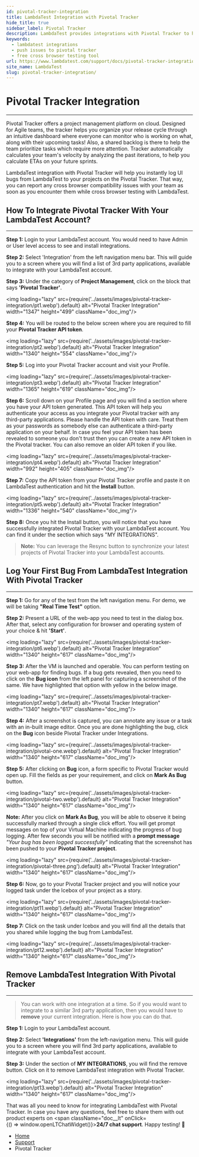 ```yaml
---
id: pivotal-tracker-integration
title: LambdaTest Integration with Pivotal Tracker
hide_title: true
sidebar_label: Pivotal Tracker
description: LambdaTest provides integrations with Pivotal Tracker to help you log bugs directly from the middle of your test session on LambdaTest to your Pivotal Tracker.
keywords:
  - lambdatest integrations
  - push issues to pivotal tracker
  - free cross browser testing tool
url: https://www.lambdatest.com/support/docs/pivotal-tracker-integration/
site_name: LambdaTest
slug: pivotal-tracker-integration/
---
```


<script type="application/ld+json"
      dangerouslySetInnerHTML={{ __html: JSON.stringify({
       "@context": "https://schema.org",
        "@type": "BreadcrumbList",
        "itemListElement": [{
          "@type": "ListItem",
          "position": 1,
          "name": "LambdaTest",
          "item": "https://www.lambdatest.com"
        },{
          "@type": "ListItem",
          "position": 2,
          "name": "Support",
          "item": "https://www.lambdatest.com/support/docs/"
        },{
          "@type": "ListItem",
          "position": 3,
          "name": "Pivotal Tracker Integration",
          "item": "https://www.lambdatest.com/support/docs/pivotal-tracker-integration/"
        }]
      })
    }}
>
</script>

# Pivotal Tracker Integration

* * *

Pivotal Tracker offers a project management platform on cloud. Designed for Agile teams, the tracker helps you organize your release cycle through an intuitive dashboard where everyone can monitor who is working on what, along with their upcoming tasks! Also, a shared backlog is there to help the team prioritize tasks which require more attention. Tracker automatically calculates your team's velocity by analyzing the past iterations, to help you calculate ETAs on your future sprints.

<div className="ytframe"> 
<div className="youtube" data-embed="auUaheszuvs">
    <div className="play-button"></div>
</div>
</div>

LambdaTest integration with Pivotal Tracker will help you instantly log UI bugs from LambdaTest to your projects on the Pivotal Tracker. That way, you can report any cross browser compatibility issues with your team as soon as you encounter them while cross browser testing with LambdaTest.

## How To Integrate Pivotal Tracker With Your LambdaTest Account?

* * *

**Step 1:** Login to your LambdaTest account. You would need to have Admin or User level access to see and install integrations.

**Step 2:** Select 'Integration' from the left navigation menu bar. This will guide you to a screen where you will find a list of 3rd party applications, available to integrate with your LambdaTest account.

**Step 3:** Under the category of **Project Management**, click on the block that says **'Pivotal Tracker'**.

<img loading="lazy" src={require('../assets/images/pivotal-tracker-integration/pt1.webp').default} alt="Pivotal Tracker Integration" width="1347" height="499" className="doc_img"/>

**Step 4:** You will be routed to the below screen where you are required to fill your **Pivotal Tracker API token**.

<img loading="lazy" src={require('../assets/images/pivotal-tracker-integration/pt2.webp').default} alt="Pivotal Tracker Integration" width="1340" height="554" className="doc_img"/>

**Step 5:** Log into your Pivotal Tracker account and visit your Profile.

<img loading="lazy" src={require('../assets/images/pivotal-tracker-integration/pt3.webp').default} alt="Pivotal Tracker Integration" width="1365" height="619" className="doc_img"/>

**Step 6:** Scroll down on your Profile page and you will find a section where you have your API token generated. This API token will help you authenticate your access as you integrate your Pivotal tracker with any third-party applications. Please handle the API token with care. Treat them as your passwords as somebody else can authenticate a third-party application on your behalf. In case you feel your API token has been revealed to someone you don't trust then you can create a new API token in the Pivotal tracker. You can also remove an older API token if you like.

<img loading="lazy" src={require('../assets/images/pivotal-tracker-integration/pt4.webp').default} alt="Pivotal Tracker Integration" width="992" height="405" className="doc_img"/>

**Step 7:** Copy the API token from your Pivotal Tracker profile and paste it on LambdaTest authentication and hit the **Install** button.

<img loading="lazy" src={require('../assets/images/pivotal-tracker-integration/pt5.webp').default} alt="Pivotal Tracker Integration" width="1336" height="540" className="doc_img"/>

**Step 8:** Once you hit the Install button, you will notice that you have successfully integrated Pivotal Tracker with your LambdaTest account. You can find it under the section which says "MY INTEGRATIONS".

>**Note:** You can leverage the Resync button to synchronize your latest projects of Pivotal Tracker into your LambdaTest accounts.

## Log Your First Bug From LambdaTest Integration With Pivotal Tracker

* * *

**Step 1:** Go for any of the test from the left navigation menu. For demo, we will be taking **"Real Time Test"** option.

**Step 2:** Present a URL of the web-app you need to test in the dialog box. After that, select any configuration for browser and operating system of your choice & hit **'Start'**.

<img loading="lazy" src={require('../assets/images/pivotal-tracker-integration/pt6.webp').default} alt="Pivotal Tracker Integration" width="1340" height="617" className="doc_img"/>

**Step 3:** After the VM is launched and operable. You can perform testing on your web-app for finding bugs. If a bug gets revealed, then you need to click on the **Bug icon** from the left panel for capturing a screenshot of the same. We have highlighted that option with yellow in the below image.

<img loading="lazy" src={require('../assets/images/pivotal-tracker-integration/pt7.webp').default} alt="Pivotal Tracker Integration" width="1340" height="617" className="doc_img"/>

**Step 4:** After a screenshot is captured, you can annotate any issue or a task with an in-built image editor. Once you are done highlighting the bug, click on the **Bug** icon beside Pivotal Tracker under Integrations.

<img loading="lazy" src={require('../assets/images/pivotal-tracker-integration/pivotal-one.webp').default} alt="Pivotal Tracker Integration" width="1340" height="617" className="doc_img"/>

**Step 5:** After clicking on **Bug** icon, a form specific to Pivotal Tracker would open up. Fill the fields as per your requirement, and click on **Mark As Bug** button.

<img loading="lazy" src={require('../assets/images/pivotal-tracker-integration/pivotal-two.webp').default} alt="Pivotal Tracker Integration" width="1340" height="617" className="doc_img"/>

**Note:** After you click on **Mark As Bug**, you will be able to observe it being successfully marked through a single click effort. You will get prompt messages on top of your Virtual Machine indicating the progress of bug logging. After few seconds you will be notified with a **prompt message** *"Your bug has been logged successfully"* indicating that the screenshot has been pushed to your **Pivotal Tracker project**. 

<img loading="lazy" src={require('../assets/images/pivotal-tracker-integration/pivotal-three.png').default} alt="Pivotal Tracker Integration" width="1340" height="617" className="doc_img"/>

**Step 6:** Now, go to your Pivotal Tracker project and you will notice your logged task under the Icebox of your project as a story.

<img loading="lazy" src={require('../assets/images/pivotal-tracker-integration/pt11.webp').default} alt="Pivotal Tracker Integration" width="1340" height="617" className="doc_img"/>

**Step 7:** Click on the task under Icebox and you will find all the details that you shared while logging the bug from LambdaTest.

<img loading="lazy" src={require('../assets/images/pivotal-tracker-integration/pt12.webp').default} alt="Pivotal Tracker Integration" width="1340" height="617" className="doc_img"/>

## Remove LambdaTest Integration With Pivotal Tracker

* * *

>You can work with one integration at a time. So if you would want to integrate to a similar 3rd party application, then you would have to **remove** your current integration. Here is how you can do that.

**Step 1:** Login to your LambdaTest account.

**Step 2:** Select **'Integrations'** from the left-navigation menu. This will guide you to a screen where you will find 3rd party applications, available to integrate with your LambdaTest account.

**Step 3:** Under the section of **MY INTEGRATIONS**, you will find the remove button. Click on it to remove LambdaTest integration with Pivotal Tracker.

<img loading="lazy" src={require('../assets/images/pivotal-tracker-integration/pt13.webp').default} alt="Pivotal Tracker Integration" width="1340" height="617" className="doc_img"/>

That was all you need to know for integrating LambdaTest with Pivotal Tracker. In case you have any questions, feel free to share them with out product experts on <span className="doc__lt" onClick={() => window.openLTChatWidget()}>**24/7 chat support**</span>. Happy testing! 🙂 

<nav aria-label="breadcrumbs">
  <ul className="breadcrumbs">
    <li className="breadcrumbs__item">
      <a className="breadcrumbs__link" href="https://www.lambdatest.com">
        Home
      </a>
    </li>
    <li className="breadcrumbs__item">
      <a className="breadcrumbs__link" target="_self" href="https://www.lambdatest.com/support/docs/">
        Support
      </a>
    </li>
    <li className="breadcrumbs__item breadcrumbs__item--active">
      <span className="breadcrumbs__link">
        Pivotal Tracker
      </span>
    </li>
  </ul>
</nav>
